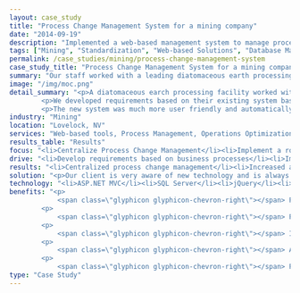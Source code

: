```yaml
---
layout: case_study
title: "Process Change Management System for a mining company"
date: "2014-09-19"
description: "Implemented a web-based management system to manage process changes at a leading diatomaceous earth processing facility."
tags: ["Mining", "Standardization", "Web-based Solutions", "Database Management"]
permalink: /case_studies/mining/process-change-management-system
case_study_title: "Process Change Management System for a mining company"
summary: "Our staff worked with a leading diatomaceous earth processing facility to implement a centralized, web-based Process Change Management System. "
image: "/img/moc.png"
detail_summary: "<p>A diatomaceous earch processing facility worked with us to develop a centralized process change management system.</p>
		<p>We developed requirements based on their existing system basd on Excel spreadsheets. Many of the requirements were designed to provide a robust and automatic approvals process for proposed changes.</p>
		<p>The new system was much more user friendly and automatically notified the appropriate personnel when a change request was initiated and at various points during its lifecycle.</p>"
industry: "Mining"
location: "Lovelock, NV"
services: "Web-based tools, Process Management, Operations Optimization"
results_table: "Results"
focus: "<li>Centralize Process Change Management</li><li>Implement a robust, automatic, approval process</li><li>Reduce overhead by implementing automatic lifecycle notifications</li>"
drive: "<li>Develop requirements based on business processes</li><li>Implement web-based system</li><li>Train personnel on system operation</li>"
results: "<li>Centralized process change management</li><li>Increased awareness for safety and operations staff</li><li>Decreased administrative overhead</li>"
solution: "<p>Our client is very aware of new technology and is always looking for ways to both optimize their process and find new materials capable of withstanding the harsh environment their product creates while it is being processed. As a result they frequently upgrade portions of their process and keep excellent documentation on these changes.</p><p>Prior to this project process changes were requested by filling out an Excel document, saving it on the corporate server and printing out multiple copies for people to review and approve the change. Managing this process required a significant amount of time relaying information and collecting approvals or modifications to the request before it could be approved.</p><p>Our system replaces this Excel document with a web-based interface. When creating a new change request the creator can select different people or titles required to approve the change as well as different individuals or departments required to be notified of the change. This process now happens automatically as soon as the change request is generated. </p><p>In addition to the initial notifications an approvals engine is used to manage the process of completing a change. Once the change has been implemented the change requestor marks it as complete in the system. The Safety Coordinator is the notified and requested to mark it complete. It goes through as many rounds of this as needed based on the change's impact until the Plant Manager is notified and the change is marked as complete in the system. This process reduces the amount of time the change requestor spends tracking people down and getting their approvals. It also makes it easier for people to communicate their concerns about a change by being made aware of the change earlier in the process.</p>"
technology: "<li>ASP.NET MVC</li><li>SQL Server</li><li>jQuery</li><li>Javascript</li>"
benefits: "<p>
	        <span class=\"glyphicon glyphicon-chevron-right\"></span> Process change requests are now stored in a central database</p>
	    <p>
	     	<span class=\"glyphicon glyphicon-chevron-right\"></span> Process changes can be tracked throughout their lifecycle in one location accessible at anytime</p>
	    <p>
	        <span class=\"glyphicon glyphicon-chevron-right\"></span> Information about who created the change request is stored automatically</p>
	    <p>
			<span class=\"glyphicon glyphicon-chevron-right\"></span> Affected personnel are automatically notified when a process change request is submitted and/or approved</p>
		<p>
			<span class=\"glyphicon glyphicon-chevron-right\"></span> Process change approvals are now requested automatically by the system reducing the amount of time spent managing the approval workflow</p>"
type: "Case Study"
---
```





